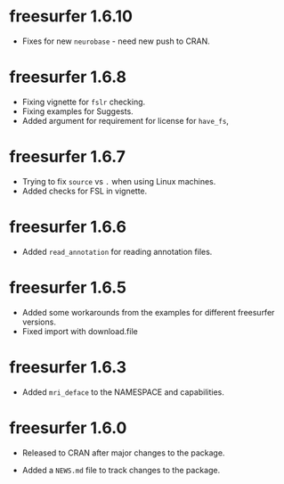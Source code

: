 # freesurfer 1.6.10

* Fixes for new `neurobase` - need new push to CRAN.

# freesurfer 1.6.8

* Fixing vignette for `fslr` checking.
* Fixing examples for Suggests.
* Added argument for requirement for license for `have_fs`, 

# freesurfer 1.6.7

* Trying to fix `source` vs `.` when using Linux machines.
* Added checks for FSL in vignette.

# freesurfer 1.6.6

* Added `read_annotation` for reading annotation files.

# freesurfer 1.6.5

* Added some workarounds from the examples for different freesurfer versions.
* Fixed import with download.file

# freesurfer 1.6.3

* Added `mri_deface` to the NAMESPACE and capabilities.

# freesurfer 1.6.0

* Released to CRAN after major changes to the package. 

* Added a `NEWS.md` file to track changes to the package.



